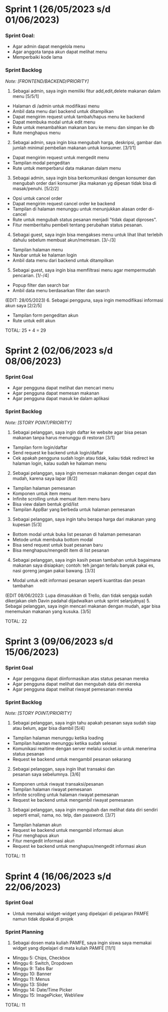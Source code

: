 # Sprint 1 (26/05/2023 s/d 01/06/2023)

### Sprint Goal:
- Agar admin dapat mengelola menu
- Agar anggota tanpa akun dapat melihat menu
- Memperbaiki kode lama

### Sprint Backlog
*Note: [FRONTEND/BACKEND/PRIORITY]*

1. Sebagai admin, saya ingin memiliki fitur add,edit,delete makanan dalam menu [5/5/1]
- Halaman di /admin untuk modifikasi menu
- Ambil data menu dari backend untuk ditampilkan
- Dapat mengirim request untuk tambah/hapus menu ke backend
- Dapat membuka modal untuk edit menu
- Rute untuk menambahkan makanan baru ke menu dan simpan ke db
- Rute menghapus menu

2. Sebagai admin, saya ingin bisa mengubah harga, deskripsi, gambar dan jumlah minimal pembelian makanan untuk konsumer. [3/1/1]
- Dapat mengirim request untuk mengedit menu
- Tampilan modal pengeditan
- Rute untuk memperbarui data makanan dalam menu

3. Sebagai admin, saya ingin bisa berkomunikasi dengan konsumer dan mengubah order dari konsumer jika makanan yg dipesan tidak bisa di masak/penuhi. [5/2/2]
- Opsi untuk cancel order
- Dapat mengirim request cancel order ke backend
- Tampilan di halaman menunggu untuk menunjukkan alasan order di-cancel
- Rute untuk mengubah status pesanan menjadi "tidak dapat diproses".
- Fitur memberitahu pembeli tentang perubahan status pesanan.

4. Sebagai guest, saya ingin bisa mengakses menu untuk lihat lihat terlebih dahulu sebelum membuat akun/memesan. [3/-/3]
- Tampilan halaman menu
- Navbar untuk ke halaman login
- Ambil data menu dari backend untuk ditampilkan

5. Sebagai guest, saya ingin bisa memfiltrasi menu agar mempermudah pencarian. [1/-/4]
- Popup filter dan search bar
- Ambil data menu berdasarkan filter dan search

(EDIT: 28/05/2023)
6. Sebagai pengguna, saya ingin memodifikasi informasi akun saya [2/2/5]
- Tampilan form pengeditan akun
- Rute untuk edit akun

TOTAL: 25 + 4 = 29

# Sprint 2 (02/06/2023 s/d 08/06/2023)

### Sprint Goal
- Agar pengguna dapat melihat dan mencari menu
- Agar pengguna dapat memesan makanan
- Agar pengguna dapat masuk ke dalam aplikasi

### Sprint Backlog
*Note: [STORY POINT/PRIORITY]*

1. Sebagai pelanggan, saya ingin daftar ke website agar bisa pesan makanan tanpa harus menunggu di restoran [3/1]
- Tampilan form login/daftar
- Send request ke backend untuk login/daftar
- Cek apakah pengguna sudah login atau tidak, kalau tidak redirect ke halaman login, kalau sudah ke halaman menu

2. Sebagai pelanggan, saya ingin memesan makanan dengan cepat dan mudah, karena saya lapar [8/2]
- Tampilan halaman pemesanan
- Komponen untuk item menu
- Infinite scrolling untuk memuat item menu baru
- Bisa view dalam bentuk grid/list
- Tampilan AppBar yang berbeda untuk halaman pemesanan

3. Sebagai pelanggan, saya ingin tahu berapa harga dari makanan yang kupesan [5/3]
- Bottom modal untuk buka list pesanan di halaman pemesanan
- Metode untuk membuka bottom modal
- Bisa send request untuk buat pesanan baru
- Bisa menghapus/mengedit item di list pesanan

4. Sebagai pelanggan, saya ingin kasih pesan tambahan untuk bagaimana makanan saya disiapkan; contoh: teh jangan terlalu banyak pakai es, nasi goreng jangan pakai bawang. [3/3]
- Modal untuk edit informasi pesanan seperti kuantitas dan pesan tambahan

(EDIT 08/06/2023: Lupa dimasukkan di Trello, dan tidak sengaja sudah dikerjakan oleh Davin padahal dijadwalkan untuk sprint selanjutnya)
5. Sebagai pelanggan, saya ingin mencari makanan dengan mudah, agar bisa menemukan makanan yang kusuka. [3/5]

TOTAL: 22

# Sprint 3 (09/06/2023 s/d 15/06/2023)

### Sprint Goal
- Agar pengguna dapat diinformasikan atas status pesanan mereka
- Agar pengguna dapat melihat dan mengubah data diri mereka
- Agar pengguna dapat melihat riwayat pemesanan mereka

### Sprint Backlog
*Note: [STORY POINT/PRIORITY]*

1. Sebagai pelanggan, saya ingin tahu apakah pesanan saya sudah siap atau belum, agar bisa diambil [5/4]
- Tampilan halaman menunggu ketika loading
- Tampilan halaman menunggu ketika sudah selesai
- Komunikasi realtime dengan server melalui socket.io untuk menerima status pesanan
- Request ke backend untuk mengambil pesanan sekarang

2. Sebagai pelanggan, saya ingin lihat transaksi dan pesanan saya sebelumnya. [3/6]
- Komponen untuk riwayat transaksi/pesanan
- Tampilan halaman riwayat pemesanan
- Infinite scrolling untuk halaman riwayat pemesanan
- Request ke backend untuk mengambil riwayat pemesanan

3. Sebagai pelanggan, saya ingin mengubah dan melihat data diri sendiri seperti email, nama, no. telp, dan password. [3/7]
- Tampilan halaman akun
- Request ke backend untuk mengambil informasi akun
- Fitur menghapus akun
- Fitur mengedit informasi akun
- Request ke backend untuk menghapus/mengedit informasi akun

TOTAL: 11

# Sprint 4 (16/06/2023 s/d 22/06/2023)

### Sprint Goal
- Untuk memakai widget-widget yang dipelajari di pelajaran PAMFE namun tidak dipakai di projek

### Sprint Planning
1. Sebagai dosen mata kuliah PAMFE, saya ingin siswa saya memakai widget yang dipelajari di mata kuliah PAMFE [11/1]
- Minggu 5: Chips, Checkbox
- Minggu 6: Switch, Dropdown
- Minggu 9: Tabs Bar
- Minggu 10: Banner
- Minggu 11: Menus
- Minggu 13: Slider
- Minggu 14: Date/Time Picker
- Minggu 15: ImagePicker, WebView

TOTAL: 11
